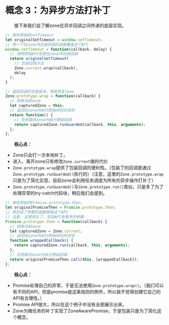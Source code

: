 # 概念 3：为异步方法打补丁

&emsp;&emsp;接下来我们会了解zone在异步回调之间传递的底层实现。

```javascript
// 保存原始的setTimeout
let originalSetTimeout = window.setTimeout;
// 用一个在zone内包装回调的函数覆盖这个API
window.setTimeout = function(callback, delay) {
  // 调用原始API但是在zone内包装回调
  return originalSetTimeout(
    // 包装回调方法
    Zone.current.wrap(callback),
    delay
  );
}

// 返回回调的包装版本，用来恢复zone
Zone.prototype.wrap = function(callback) {
  // 抓取当前zone
  let capturedZone = this;
  // 返回在zone内执行原始闭包的闭包
  return function() {
    // 在抓取的zone内执行原始回调
    return capturedZone.runGuarded(callback, this, arguments);
  };
};
```

&emsp;&emsp;**核心点：**

* Zone只会打一次本地补丁。
* 进入、离开zone只有修改`Zone.current`值的代价
* `Zone.prototype.wrap`提供了包装回调的便利性。（包装了的回调是通过`Zone.prototype.runGuarded()`执行的）（注意，这里的`Zone.prototype.wrap`只是为了简化实现，目前zone会利用任务调度为所有的异步操作打补丁）
* `Zone.prototype.runGuarded()`与`Zone.prototype.run()`类似，只是多了为了处理异常的try-catch代码块，稍后我们会提到。

```javascript
// 保存原始的Promise.prototype.then.
let originalPromiseThen = Promise.prototype.then;
// 用包装了参数的函数替换这个API
// 注意: 这里简化了，实际API有更多的参数。
Promise.prototype.then = function(callback) {
  // 抓取当前zone
  let capturedZone = Zone.current;
  // 返回在zone内执行原始闭包的闭包
  function wrappedCallback() {
    return capturedZone.run(callback, this, arguments);
  };
  // 在抓取的zone内执行原始回调
  return originalPromiseThen.call(this, [wrappedCallback]);
};
```

&emsp;&emsp;**核心点：**

* Promise处理自己的异常，于是无法使用`Zone.prototype.wrap()`。（我们可以有不同的API，但是promise是这条规则的例外，所以我不觉得创建它自己的API有合理性。）
* Promise API很大，所以在这个例子中没有全部展示出来。
* Zone为微任务的补丁实现了ZoneAwarePromise，于是包装只是为了简化这个概念。
